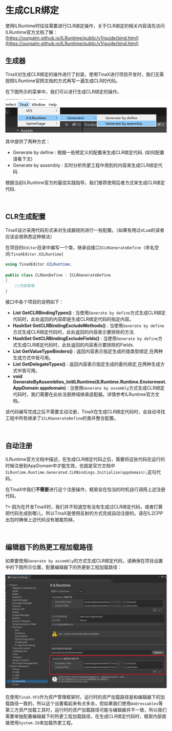 # 生成CLR绑定

使用ILRuntime时往往需要进行CLR绑定操作，关于CLR绑定的相关内容请先访问ILRuntime官方文档了解：[https://ourpalm.github.io/ILRuntime/public/v1/guide/bind.html](https://ourpalm.github.io/ILRuntime/public/v1/guide/bind.html)

## 生成器

TinaX对生成CLR绑定的操作进行了封装，使用TinaX进行项目开发时，我们无需按照ILRuntime官网文档的方式再写一遍生成CLR的代码。

在下图所示的菜单中，我们可以进行生成CLR绑定的操作。

![1619544952085](CLRBindingGenerator.assets/1619544952085.png)

其中提供了两种方式：

- Generate by define : 根据一些预定义的配置来生成CLR绑定代码. (如何配置请看下文)
- Generate by assembly : 实时分析热更工程中用到的内容来生成CLR绑定代码.

根据当前ILRuntime官方的最佳实践指导，我们推荐使用后者方式来生成CLR绑定代码.

<br>

## CLR生成配置

TinaX设计采用代码形式来对生成器规则进行一些配置。（如果有用过xLua的读者应该会很熟悉这种做法）

在项目的`Editor`目录中编写一个类，继承自接口`ICLRGenerateDefine`（命名空间:`TinaXEditor.XILRuntime`）

``` csharp
using TinaXEditor.XILRuntime;

public class CLRGenDefine : ICLRGenerateDefine
{
    //内容暂略   
}
```

接口中各个项目的说明如下：

- **List<Type> GetCLRBindingTypes()** : 当使用`Generate by define`方式生成CLR绑定代码时，此处返回的内容即是生成CLR绑定代码的指定内容。
- **HashSet<MethodBase> GetCLRBindingExcludeMethods()** : 当使用`Generate by define`方式生成CLR绑定代码时，此处返回的内容表示要排除的方法.
- **HashSet<FieldInfo> GetCLRBindingExcludeFields()** : 当使用`Generate by define`方式生成CLR绑定代码时，此处返回的内容表示要排除的Fields.
- **List<Type> GetValueTypeBinders()** : 返回内容表示指定生成的值类型绑定,在两种生成方式中皆可用。
- **List<Type> GetDelegateTypes()** : 返回内容表示指定生成的委托绑定,在两种生成方式中皆可用。
- **void GenerateByAssemblies_InitILRuntime(ILRuntime.Runtime.Enviorment.AppDomain appdomain)** : 当使用`Generate by assembly`方式生成CLR绑定代码时，我们需要在此处注册跨域继承适配器。详情参考ILRuntime官方文档。

该代码编写完成之后不需要主动注册，TinaX在生成CLR绑定代码时，会自动寻找工程中所有继承了`ICLRGenerateDefine`的类并整合配置。

<br>

## 自动注册

ILRuntime官方文档中描述，在生成CLR绑定代码之后，需要将这些代码在运行的时候注册到AppDomain中才能生效，也就是官方文档中`ILRuntime.Runtime.Generated.CLRBindings.Initialize(appdomain);`这句代码。

在TinaX中我们**不需要**进行这个注册操作，框架会在恰当的时机自行调用上述注册代码。

?> 因为在开发TinaX时，我们并不知道您有没有生成过CLR绑定代码，或者打算把代码生成到哪儿，所以TinaX是使用反射的方式完成自动注册的。请在IL2CPP出包时确保上述代码没有被裁剪掉。

<br>

## 编辑器下的热更工程加载路径

如果要使用`Generate by assembly`的方式生成CLR绑定代码，请确保在项目设置中的下图所示位置，配置编辑器下的热更新工程加载路径：

![1619546903819](CLRBindingGenerator.assets/1619546903819.png)

在使用`TinaX.VFS`作为资产管理框架时，运行时的资产加载路径是和编辑器下的加载路径一致的，所以这个设置看起来有点多余，但如果我们使用`Addressables`等第三方资产加载工具时，运行时的资产加载路径可能与编辑器并不一致，所以我们需要单独配置编辑器下的热更工程加载路径，在生成CLR绑定代码时，框架内部直接使用`System.IO`来加载热更工程。
